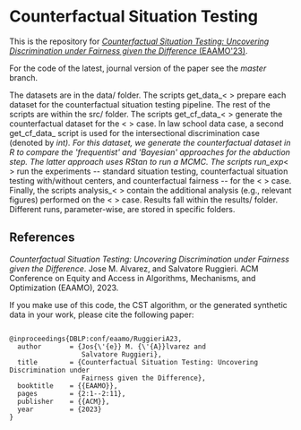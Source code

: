 # Counterfactual Situation Testing

This is the repository for [*Counterfactual Situation Testing: Uncovering Discrimination under Fairness given the Difference* (EAAMO'23)](https://dl.acm.org/doi/10.1145/3617694.3623222). 

For the code of the latest, journal version of the paper see the *master* branch.

The datasets are in the data/ folder. The scripts get_data_< > prepare each dataset for the counterfactual situation testing pipeline. The rest of the scripts are within the src/ folder. 
The scripts get_cf_data_< > generate the counterfactual dataset for the < > case. In law school data case, a second get_cf_data_ script is used for the intersectional discrimination case (denoted by _int). 
For this dataset, we generate the counterfactual dataset in R to compare the 'frequentist' and 'Bayesian' approaches for the abduction step.
The latter approach uses RStan to run a MCMC. The scripts run_exp_< > run the experiments -- standard situation testing, counterfactual situation testing with/without centers, and counterfactual fairness -- for the < > case. 
Finally, the scripts analysis_< > contain the additional analysis (e.g., relevant figures) performed on the < > case. Results fall within the results/ folder. Different runs, parameter-wise, are stored in specific folders. 

## References

*Counterfactual Situation Testing: Uncovering Discrimination under Fairness given the Difference*. Jose M. Alvarez, and Salvatore Ruggieri. ACM Conference on Equity and Access in Algorithms, Mechanisms, and Optimization (EAAMO), 2023.

If you make use of this code, the CST algorithm, or the generated synthetic data in your work, please cite the following paper:

<pre><code>
@inproceedings{DBLP:conf/eaamo/RuggieriA23,
  author       = {Jos{\'{e}} M. {\'{A}}lvarez and
                  Salvatore Ruggieri},
  title        = {Counterfactual Situation Testing: Uncovering Discrimination under
                  Fairness given the Difference},
  booktitle    = {{EAAMO}},
  pages        = {2:1--2:11},
  publisher    = {{ACM}},
  year         = {2023}
}
</code></pre>
